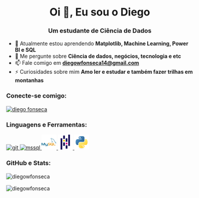 <h1 align="center">Oi 👋, Eu sou o Diego</h1>
<h3 align="center">Um estudante de Ciência de Dados</h3>


- 🌱 Atualmente estou aprendendo **Matplotlib, Machine Learning, Power BI e SQL**
- 💬 Me pergunte sobre **Ciência de dados, negócios, tecnologia e etc**
- 📫 Fale comigo em **diegowfonseca14@gmail.com**
- ⚡ Curiosidades sobre mim **Amo ler e estudar e também fazer trilhas em montanhas**

<h3 align="left">Conecte-se comigo:</h3>
<p align="left">
<a href="https://linkedin.com/in/diego fonseca" target="blank"><img align="center" src="https://raw.githubusercontent.com/rahuldkjain/github-profile-readme-generator/master/src/images/icons/Social/linked-in-alt.svg" alt="diego fonseca" height="30" width="40" /></a>
</p>

<h3 align="left">Linguagens e Ferramentas:</h3>
<p align="left"> <a href="https://git-scm.com/" target="_blank" rel="noreferrer"> <img src="https://www.vectorlogo.zone/logos/git-scm/git-scm-icon.svg" alt="git" width="40" height="40"/> </a> <a href="https://www.microsoft.com/en-us/sql-server" target="_blank" rel="noreferrer"> <img src="https://www.svgrepo.com/show/303229/microsoft-sql-server-logo.svg" alt="mssql" width="40" height="40"/> </a> <a href="https://www.mysql.com/" target="_blank" rel="noreferrer"> <img src="https://raw.githubusercontent.com/devicons/devicon/master/icons/mysql/mysql-original-wordmark.svg" alt="mysql" width="40" height="40"/> </a> <a href="https://pandas.pydata.org/" target="_blank" rel="noreferrer"> <img src="https://raw.githubusercontent.com/devicons/devicon/2ae2a900d2f041da66e950e4d48052658d850630/icons/pandas/pandas-original.svg" alt="pandas" width="40" height="40"/> </a> <a href="https://www.python.org" target="_blank" rel="noreferrer"> <img src="https://raw.githubusercontent.com/devicons/devicon/master/icons/python/python-original.svg" alt="python" width="40" height="40"/> </a> </p>

<h3 align="left">GitHub e Stats:</h3>

<p><img align="center" src="https://github-readme-stats.vercel.app/api/top-langs?username=diegowfonseca&show_icons=true&locale=en&layout=compact" alt="diegowfonseca" /></p>

<p><img align="center" src="https://github-readme-streak-stats.herokuapp.com/?user=diegowfonseca&" alt="diegowfonseca" /></p>


